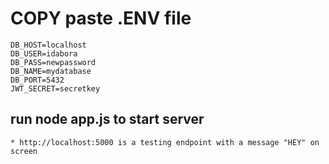 # COPY paste .ENV file
    DB_HOST=localhost
    DB_USER=idabora
    DB_PASS=newpassword
    DB_NAME=mydatabase
    DB_PORT=5432
    JWT_SECRET=secretkey

## run node app.js to start server
    * http://localhost:5000 is a testing endpoint with a message "HEY" on screen
